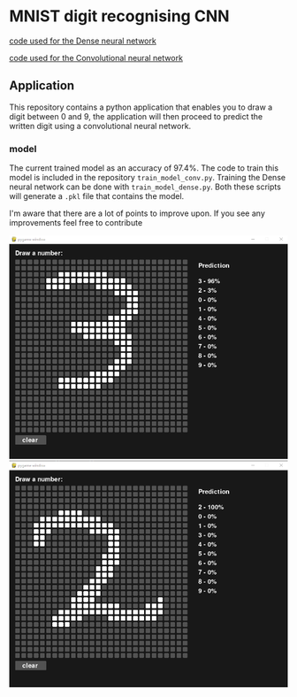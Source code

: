 # MNIST digit recognising CNN
[code used for the Dense neural network](https://www.youtube.com/watch?v=pauPCy_s0Ok&ab_channel=TheIndependentCode)

[code used for the Convolutional neural network](https://www.youtube.com/watch?v=Lakz2MoHy6o&ab_channel=TheIndependentCode)

## Application
This repository contains a python application that enables you to draw a digit between 0 and 9, the application will then proceed to predict the written digit using a convolutional neural network.

### model
The current trained model as an accuracy of 97.4%. The code to train this model is included in the repository `train_model_conv.py`. Training the Dense neural network can be done with `train_model_dense.py`. Both these scripts will generate a `.pkl` file that contains the model. 


I'm aware that there are a lot of points to improve upon. If you see any improvements feel free to contribute

![img1](https://github.com/JessevanVuuren/MNIST_AI/blob/master/schreenshot/img1.png?raw=true)
![img2](https://github.com/JessevanVuuren/MNIST_AI/blob/master/schreenshot/img2.png?raw=true)
